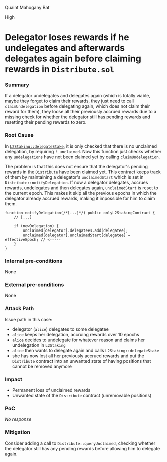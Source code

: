 Quaint Mahogany Bat

High

# Delegator loses rewards if he undelegates and afterwards delegates again before claiming rewards in `Distribute.sol`

### Summary

If a delegator undelegates and delegates again (which is totally viable, maybe they forget to claim their rewards, they just need to call `claimUndelegation` before delegating again, which does not claim their reward for them), they loose all their previously accrued rewards due to a missing check for whether the delegator still has pending rewards and resetting their pending rewards to zero.


### Root Cause

In [`L2Staking::delegateStake`](https://github.com/sherlock-audit/2024-08-morphl2/blob/98e0ec4c5bbd0b28f3d3a9e9159d1184bc45b38d/morph/contracts/contracts/l2/staking/L2Staking.sol#L287), it is only checked that there is no unclaimed delegation, by requiring `!_unclaimed`. Now this function just checks whether any `undelegations` have not been claimed yet by calling `claimUndelegation`. 

The problem is that this does not ensure that the delegator's pending rewards in the `Distribute` have been claimed yet. This contract keeps track of them by maintaining a delegator's `unclaimedStart` which is set in `Distribute::notifyDelegation`. If now a delegator delegates, accrues rewards, undelegates and then delegates again, `unclaimedStart` is reset to the current epoch. This makes it skip all the previous epochs in which the delegator already accrued rewards, making it impossible for him to claim them.

```solidity
function notifyDelegation(/*[...]*/) public onlyL2StakingContract {
    // [...]

    if (newDelegation) {
        unclaimed[delegator].delegatees.add(delegatee);
        unclaimed[delegator].unclaimedStart[delegatee] = effectiveEpoch; // <-----
    }
}
```

### Internal pre-conditions

None

### External pre-conditions

None

### Attack Path

Issue path in this case:

* delegator (`alice`) delegates to some delegatee
* `alice` keeps her delegation, accruing rewards over 10 epochs
* `alice` decides to undelegate for whatever reason and claims her undelegation in `L2Staking`
* `alice` then wants to delegate again and calls `L2Staking::delegateStake`
* she has now lost all her previously accrued rewards and put the `Distribute` contract into an unwanted state of having positions that cannot be removed anymore


### Impact

* Permanent loss of unclaimed rewards
* Unwanted state of the `Distribute` contract (unremovable positions)


### PoC

_No response_

### Mitigation

Consider adding a call to `Distribute::queryUnclaimed`, checking whether the delegator still has any pending rewards before allowing him to delegate again.
